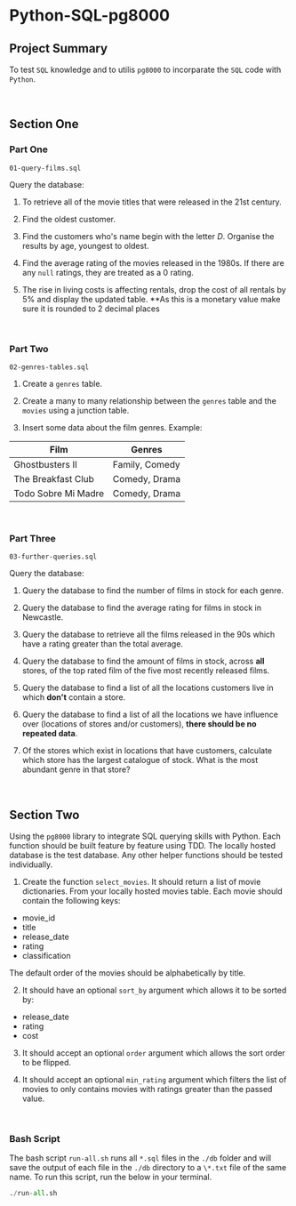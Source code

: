 # Python-SQL-pg8000

## Project Summary

To test `SQL` knowledge and to utilis `pg8000` to incorparate the `SQL` code with `Python`.

<br>

## Section One

### Part One

`01-query-films.sql`

Query the database:

1. To retrieve all of the movie titles that were released in the 21st century.

2. Find the oldest customer.

3. Find the customers who's name begin with the letter _D_. Organise the results by age, youngest to oldest.

4. Find the average rating of the movies released in the 1980s. If there are any `null` ratings, they are treated as a 0 rating.

5. The rise in living costs is affecting rentals, drop the cost of all rentals by 5% and display the updated table. **As this is a monetary value make sure it is rounded to 2 decimal places

<br>

### Part Two

`02-genres-tables.sql`

1. Create a `genres` table.

2. Create a many to many relationship between the `genres` table and the `movies` using a junction table.

3. Insert some data about the film genres. Example:


| Film                               | Genres               |
| ---------------------------------- | -------------------- |
| Ghostbusters II                    | Family, Comedy       |
| The Breakfast Club                 | Comedy, Drama        |
| Todo Sobre Mi Madre                | Comedy, Drama       


<br>

### Part Three

`03-further-queries.sql`

Query the database:

1. Query the database to find the number of films in stock for each genre.

2. Query the database to find the average rating for films in stock in Newcastle.

3. Query the database to retrieve all the films released in the 90s which have a rating greater than the total average.

4. Query the database to find the amount of films in stock, across **all** stores, of the top rated film of the five most recently released films.

5. Query the database to find a list of all the locations customers live in which **don't** contain a store.

6. Query the database to find a list of all the locations we have influence over (locations of stores and/or customers), **there should be no repeated data**.

7. Of the stores which exist in locations that have customers, calculate which store has the largest catalogue of stock. What is the most abundant genre in that store?

<br>

## Section Two

Using the `pg8000` library to integrate SQL querying skills with Python. Each function should be built feature by feature using TDD. The locally hosted database is the test database. Any other helper functions should be tested individually.

1. Create the function `select_movies`. It should return a list of movie dictionaries. From your locally hosted movies table.
   Each movie should contain the following keys:

-   movie_id
-   title
-   release_date
-   rating
-   classification

The default order of the movies should be alphabetically by title.

2. It should have an optional `sort_by` argument which allows it to be sorted by:

-   release_date
-   rating
-   cost

3. It should accept an optional `order` argument which allows the sort order to be flipped.

4. It should accept an optional `min_rating` argument which filters the list of movies to only contains movies with ratings greater than the passed value.

<br>

### Bash Script

The bash script `run-all.sh` runs all `*.sql` files in the `./db` folder and will save the output of each file in the `./db` directory to a `\*.txt` file of the same name. To run this script, run the below in your terminal.

```python
./run-all.sh
```
